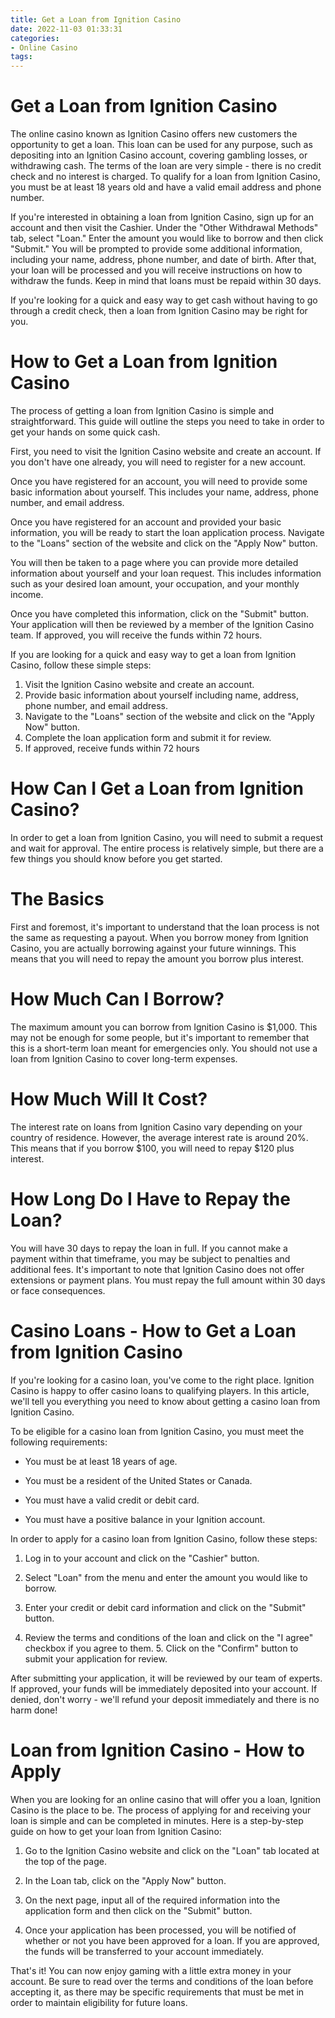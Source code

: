 ```yaml
---
title: Get a Loan from Ignition Casino
date: 2022-11-03 01:33:31
categories:
- Online Casino
tags:
---
```



#  Get a Loan from Ignition Casino

The online casino known as Ignition Casino offers new customers the opportunity to get a loan. This loan can be used for any purpose, such as depositing into an Ignition Casino account, covering gambling losses, or withdrawing cash. The terms of the loan are very simple - there is no credit check and no interest is charged. To qualify for a loan from Ignition Casino, you must be at least 18 years old and have a valid email address and phone number.

If you're interested in obtaining a loan from Ignition Casino, sign up for an account and then visit the Cashier. Under the "Other Withdrawal Methods" tab, select "Loan." Enter the amount you would like to borrow and then click "Submit." You will be prompted to provide some additional information, including your name, address, phone number, and date of birth. After that, your loan will be processed and you will receive instructions on how to withdraw the funds. Keep in mind that loans must be repaid within 30 days.

If you're looking for a quick and easy way to get cash without having to go through a credit check, then a loan from Ignition Casino may be right for you.

#  How to Get a Loan from Ignition Casino

The process of getting a loan from Ignition Casino is simple and straightforward. This guide will outline the steps you need to take in order to get your hands on some quick cash.

First, you need to visit the Ignition Casino website and create an account. If you don't have one already, you will need to register for a new account.

Once you have registered for an account, you will need to provide some basic information about yourself. This includes your name, address, phone number, and email address.

Once you have registered for an account and provided your basic information, you will be ready to start the loan application process. Navigate to the "Loans" section of the website and click on the "Apply Now" button.

You will then be taken to a page where you can provide more detailed information about yourself and your loan request. This includes information such as your desired loan amount, your occupation, and your monthly income.

Once you have completed this information, click on the "Submit" button. Your application will then be reviewed by a member of the Ignition Casino team. If approved, you will receive the funds within 72 hours.

If you are looking for a quick and easy way to get a loan from Ignition Casino, follow these simple steps:

1) Visit the Ignition Casino website and create an account.
2) Provide basic information about yourself including name, address, phone number, and email address. 
3) Navigate to the "Loans" section of the website and click on the "Apply Now" button. 
4) Complete the loan application form and submit it for review. 
5) If approved, receive funds within 72 hours

#  How Can I Get a Loan from Ignition Casino?

In order to get a loan from Ignition Casino, you will need to submit a request and wait for approval. The entire process is relatively simple, but there are a few things you should know before you get started.

# The Basics

First and foremost, it's important to understand that the loan process is not the same as requesting a payout. When you borrow money from Ignition Casino, you are actually borrowing against your future winnings. This means that you will need to repay the amount you borrow plus interest.

# How Much Can I Borrow?

The maximum amount you can borrow from Ignition Casino is $1,000. This may not be enough for some people, but it's important to remember that this is a short-term loan meant for emergencies only. You should not use a loan from Ignition Casino to cover long-term expenses.

# How Much Will It Cost?

The interest rate on loans from Ignition Casino vary depending on your country of residence. However, the average interest rate is around 20%. This means that if you borrow $100, you will need to repay $120 plus interest.

# How Long Do I Have to Repay the Loan?

You will have 30 days to repay the loan in full. If you cannot make a payment within that timeframe, you may be subject to penalties and additional fees. It's important to note that Ignition Casino does not offer extensions or payment plans. You must repay the full amount within 30 days or face consequences.

#  Casino Loans - How to Get a Loan from Ignition Casino

If you're looking for a casino loan, you've come to the right place. Ignition Casino is happy to offer casino loans to qualifying players. In this article, we'll tell you everything you need to know about getting a casino loan from Ignition Casino.

To be eligible for a casino loan from Ignition Casino, you must meet the following requirements:

* You must be at least 18 years of age.

* You must be a resident of the United States or Canada. 

* You must have a valid credit or debit card.

* You must have a positive balance in your Ignition account.

In order to apply for a casino loan from Ignition Casino, follow these steps:

1. Log in to your account and click on the "Cashier" button.

2. Select "Loan" from the menu and enter the amount you would like to borrow.

3. Enter your credit or debit card information and click on the "Submit" button.

4. Review the terms and conditions of the loan and click on the "I agree" checkbox if you agree to them.    5. Click on the "Confirm" button to submit your application for review.



 After submitting your application, it will be reviewed by our team of experts. If approved, your funds will be immediately deposited into your account. If denied, don't worry - we'll refund your deposit immediately and there is no harm done!

#  Loan from Ignition Casino - How to Apply




When you are looking for an online casino that will offer you a loan, Ignition Casino is the place to be. The process of applying for and receiving your loan is simple and can be completed in minutes. Here is a step-by-step guide on how to get your loan from Ignition Casino: 

1. Go to the Ignition Casino website and click on the "Loan" tab located at the top of the page.

2. In the Loan tab, click on the "Apply Now" button.

3. On the next page, input all of the required information into the application form and then click on the "Submit" button.

4. Once your application has been processed, you will be notified of whether or not you have been approved for a loan. If you are approved, the funds will be transferred to your account immediately.

That's it! You can now enjoy gaming with a little extra money in your account. Be sure to read over the terms and conditions of the loan before accepting it, as there may be specific requirements that must be met in order to maintain eligibility for future loans.